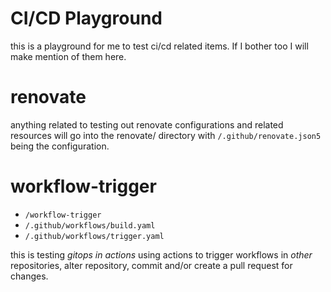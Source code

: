 # CI/CD Playground

this is a playground for me to test ci/cd related items.
If I bother too I will make mention of them here.

# renovate

anything related to testing out renovate configurations and
related resources will go into the renovate/ directory with
`/.github/renovate.json5` being the configuration.

# workflow-trigger

* `/workflow-trigger`
* `/.github/workflows/build.yaml`
* `/.github/workflows/trigger.yaml`

this is testing _gitops in actions_ using actions to trigger
workflows in _other_ repositories, alter repository, commit
and/or create a pull request for changes.
